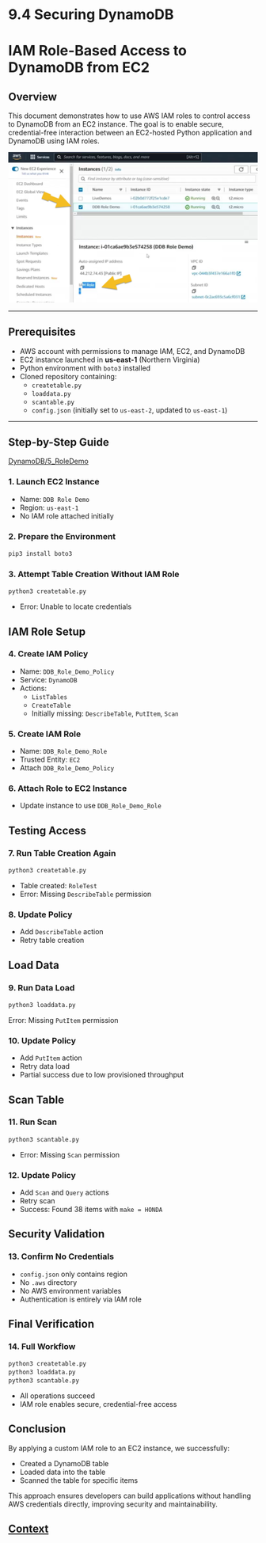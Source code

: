 # 9.4 Securing DynamoDB 
 
 # IAM Role-Based Access to DynamoDB from EC2

## Overview
This document demonstrates how to use AWS IAM roles to control access to DynamoDB from an EC2 instance. The goal is to enable secure, credential-free interaction between an EC2-hosted Python application and DynamoDB using IAM roles.

![IAM_Role.jpg](./IMAGES/9.4_Securing_DynamoDB/IAM_Role.jpg)

---

## Prerequisites
- AWS account with permissions to manage IAM, EC2, and DynamoDB
- EC2 instance launched in **us-east-1** (Northern Virginia)
- Python environment with `boto3` installed
- Cloned repository containing:
  - `createtable.py`
  - `loaddata.py`
  - `scantable.py`
  - `config.json` (initially set to `us-east-2`, updated to `us-east-1`)

---

## Step-by-Step Guide

[DynamoDB/5_RoleDemo](./../CODE/DynamoDB/5_RoleDemo/)

### 1. Launch EC2 Instance
- Name: `DDB Role Demo`
- Region: `us-east-1`
- No IAM role attached initially

### 2. Prepare the Environment
```bash
pip3 install boto3
```
### 3. Attempt Table Creation Without IAM Role
```bash
python3 createtable.py
```
 * Error: Unable to locate credentials


## IAM Role Setup
### 4. Create IAM Policy

* Name: `DDB_Role_Demo_Policy`
* Service: `DynamoDB`
* Actions:
    - `ListTables`
    - `CreateTable`
    - Initially missing: `DescribeTable`, `PutItem`, `Scan`

### 5. Create IAM Role

* Name: `DDB_Role_Demo_Role`
* Trusted Entity: `EC2`
* Attach `DDB_Role_Demo_Policy`

### 6. Attach Role to EC2 Instance

* Update instance to use `DDB_Role_Demo_Role`

## Testing Access
### 7. Run Table Creation Again

``` bash
python3 createtable.py
```
* Table created: `RoleTest`
* Error: Missing `DescribeTable` permission

### 8. Update Policy

* Add `DescribeTable` action
* Retry table creation

## Load Data
### 9. Run Data Load
```bash
python3 loaddata.py
```
Error: Missing `PutItem` permission

### 10. Update Policy

* Add `PutItem` action
* Retry data load
* Partial success due to low provisioned throughput
  
## Scan Table

### 11. Run Scan
``` bash
python3 scantable.py
````
* Error: Missing `Scan` permission

### 12. Update Policy

* Add `Scan` and `Query` actions
* Retry scan
* Success: Found 38 items with `make = HONDA`
  
## Security Validation

### 13. Confirm No Credentials

* `config.json` only contains region
* No `.aws` directory
* No AWS environment variables
* Authentication is entirely via IAM role

## Final Verification

### 14. Full Workflow

```bash
python3 createtable.py
python3 loaddata.py
python3 scantable.py
````

* All operations succeed
* IAM role enables secure, credential-free access

## Conclusion

By applying a custom IAM role to an EC2 instance, we successfully:

* Created a DynamoDB table
* Loaded data into the table
* Scanned the table for specific items

This approach ensures developers can build applications without handling AWS credentials directly, improving security and maintainability.

 ## [Context](./../context.md)